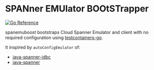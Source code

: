 # SPANner EMUlator BOOtSTrapper

[![Go Reference](https://pkg.go.dev/badge/github.com/apstndb/spanemuboost.svg)](https://pkg.go.dev/github.com/apstndb/spanemuboost)

spanemuboost bootstraps Cloud Spanner Emulator and client with no required configuration using [testcontainers-go](https://github.com/testcontainers/testcontainers-go).

It inspired by `autoConfigEmulator` of:

* [java-spanner-jdbc](https://github.com/googleapis/java-spanner-jdbc?tab=readme-ov-file#commonly-used-properties)
* [java-spanner](https://cloud.google.com/java/docs/reference/google-cloud-spanner/6.62.0/com.google.cloud.spanner.connection.ConnectionOptions.Builder#com_google_cloud_spanner_connection_ConnectionOptions_Builder_setUri_java_lang_String_)